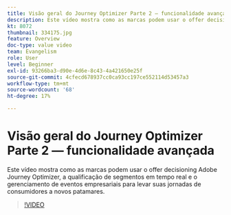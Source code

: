 ```yaml
---
title: Visão geral do Journey Optimizer Parte 2 — funcionalidade avançada
description: Este vídeo mostra como as marcas podem usar o offer decisioning Adobe Journey Optimizer, a qualificação de segmentos em tempo real e o gerenciamento de eventos empresariais para levar suas jornadas de consumidores a novos patamares.
kt: 8072
thumbnail: 334175.jpg
feature: Overview
doc-type: value video
team: Evangelism
role: User
level: Beginner
exl-id: 93266ba3-d90e-4d6e-8c43-4a421650e25f
source-git-commit: 4cfecd678937cc0ca93cc197ce552114d53457a3
workflow-type: tm+mt
source-wordcount: '68'
ht-degree: 17%

---
```


# Visão geral do Journey Optimizer Parte 2 — funcionalidade avançada

Este vídeo mostra como as marcas podem usar o offer decisioning Adobe Journey Optimizer, a qualificação de segmentos em tempo real e o gerenciamento de eventos empresariais para levar suas jornadas de consumidores a novos patamares.

>[!VIDEO](https://video.tv.adobe.com/v/334175?quality=12)
